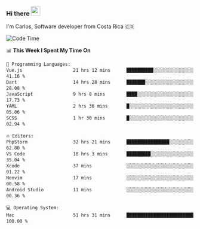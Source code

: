 ### Hi there <img src="https://media.giphy.com/media/hvRJCLFzcasrR4ia7z/giphy.gif" width="25px" height="25px">

I'm Carlos, Software developer from Costa Rica 🇨🇷

[//]: # (<a href="https://app.daily.dev/carum98"><img src="https://github.com/carum98/carum98/blob/main/devcard.svg" width="400" alt="Carlos Umaña Acevedo's Dev Card"/></a>)


<!--START_SECTION:waka-->
![Code Time](http://img.shields.io/badge/Code%20Time-12%2C879%20hrs%2023%20mins-blue)

📊 **This Week I Spent My Time On** 

```text
💬 Programming Languages: 
Vue.js                   21 hrs 12 mins      ██████████░░░░░░░░░░░░░░░   41.16 % 
Dart                     14 hrs 28 mins      ███████░░░░░░░░░░░░░░░░░░   28.08 % 
JavaScript               9 hrs 8 mins        ████░░░░░░░░░░░░░░░░░░░░░   17.73 % 
YAML                     2 hrs 36 mins       █░░░░░░░░░░░░░░░░░░░░░░░░   05.06 % 
SCSS                     1 hr 30 mins        █░░░░░░░░░░░░░░░░░░░░░░░░   02.94 % 

🔥 Editors: 
PhpStorm                 32 hrs 21 mins      ████████████████░░░░░░░░░   62.80 % 
VS Code                  18 hrs 3 mins       █████████░░░░░░░░░░░░░░░░   35.04 % 
Xcode                    37 mins             ░░░░░░░░░░░░░░░░░░░░░░░░░   01.22 % 
Neovim                   17 mins             ░░░░░░░░░░░░░░░░░░░░░░░░░   00.58 % 
Android Studio           11 mins             ░░░░░░░░░░░░░░░░░░░░░░░░░   00.36 % 

💻 Operating System: 
Mac                      51 hrs 31 mins      █████████████████████████   100.00 % 
```


<!--END_SECTION:waka-->
